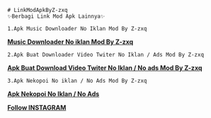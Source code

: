 ```
# LinkModApkByZ-zxq
✨Berbagi Link Mod Apk Lainnya✨
```

```
1.Apk Music Downloader No Iklan Mod By Z-zxq
```

<b><a href="https://apkadmin.com/9rhkj82794su/Music_Downloader_1.1.2_NoAds.apk.html">Music Downloader No iklan Mod By Z-zxq</a></b>

```
2.Apk Buat Downloader Video Twiter No Iklan / Ads Mod By Z-zxq
```

<b><a href="https://apkadmin.com/m2o6hubybtpn/TwDown_1.7.4-googleplay_apks_signed_NoIklan.apk.html">Apk Buat Download Video Twiter No Iklan / No ads Mod By Z-zxq</a></b>

```
3.Apk Nekopoi No iklan / No Ads Mod By Z-zxq
```

<b><a href="https://apkadmin.com/32vj4d2romlu/NekoPoi_2.0-b21040500.apk.html">Apk Nekopoi No Iklan / No Ads</a></b>



<b><a href="https://instagram.com/_zxagung">Follow INSTAGRAM</a></b>

